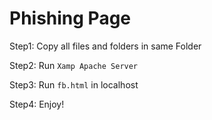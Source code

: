 # Phishing Page
Step1:  Copy all files and folders in same Folder

Step2: Run `Xamp Apache Server`

Step3: Run `fb.html` in localhost

Step4: Enjoy!
